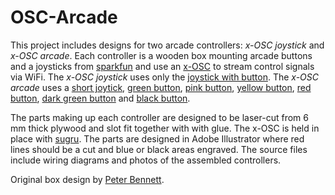 OSC-Arcade
==========

This project includes designs for two arcade controllers: *x-OSC joystick* and *x-OSC arcade*.  Each controller is a wooden box mounting arcade buttons and a joysticks from [sparkfun](https://www.sparkfun.com/) and use an [x-OSC](http://www.x-io.co.uk/x-osc/) to stream control signals via WiFi.  The *x-OSC joystick* uses only the [joystick with button](https://www.sparkfun.com/products/9136).  The *x-OSC arcade* uses a [short joytick](https://www.sparkfun.com/products/9182), [green button](https://www.sparkfun.com/products/9179), [pink button](https://www.sparkfun.com/products/9177), [yellow button](https://www.sparkfun.com/products/9180), [red button](https://www.sparkfun.com/products/9336), [dark green button](https://www.sparkfun.com/products/9341) and [black button](https://www.sparkfun.com/products/9339).

The parts making up each controller are designed to be laser-cut from 6 mm thick plywood and slot fit together with with glue.  The x-OSC is held in place with [sugru](https://sugru.com/).  The parts are designed in Adobe Illustrator where red lines should be a cut and blue or black areas engraved.  The source files include wiring diagrams and photos of the assembled controllers.

Original box design by [Peter Bennett](http://www.peteinfo.com/).
